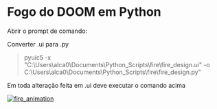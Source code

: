 # Fogo do DOOM em Python

Abrir o prompt de comando:

Converter .ui para .py

> pyuic5 -x "C:\Users\alca0\Documents\Python_Scripts\fire\fire_design.ui" -o C:\Users\alca0\Documents\Python_Scripts\fire\fire_design.py"

Em toda alteração feita em .ui deve executar o comando acima

<a href=""><img src="fire_animation.gif" title="fire_animation" alt="fire_animation"></a>

<!-- [![fire_animation](fire_animation.gif]() -->
